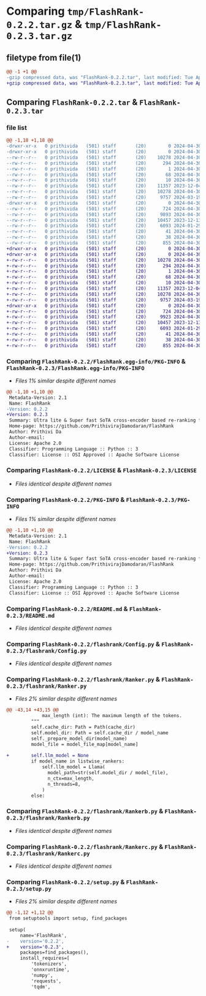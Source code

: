 # Comparing `tmp/FlashRank-0.2.2.tar.gz` & `tmp/FlashRank-0.2.3.tar.gz`

## filetype from file(1)

```diff
@@ -1 +1 @@
-gzip compressed data, was "FlashRank-0.2.2.tar", last modified: Tue Apr 30 10:27:08 2024, max compression
+gzip compressed data, was "FlashRank-0.2.3.tar", last modified: Tue Apr 30 10:31:30 2024, max compression
```

## Comparing `FlashRank-0.2.2.tar` & `FlashRank-0.2.3.tar`

### file list

```diff
@@ -1,18 +1,18 @@
-drwxr-xr-x   0 prithivida   (501) staff       (20)        0 2024-04-30 10:27:08.467244 FlashRank-0.2.2/
-drwxr-xr-x   0 prithivida   (501) staff       (20)        0 2024-04-30 10:27:08.465731 FlashRank-0.2.2/FlashRank.egg-info/
--rw-r--r--   0 prithivida   (501) staff       (20)    10278 2024-04-30 10:27:08.000000 FlashRank-0.2.2/FlashRank.egg-info/PKG-INFO
--rw-r--r--   0 prithivida   (501) staff       (20)      294 2024-04-30 10:27:08.000000 FlashRank-0.2.2/FlashRank.egg-info/SOURCES.txt
--rw-r--r--   0 prithivida   (501) staff       (20)        1 2024-04-30 10:27:08.000000 FlashRank-0.2.2/FlashRank.egg-info/dependency_links.txt
--rw-r--r--   0 prithivida   (501) staff       (20)       68 2024-04-30 10:27:08.000000 FlashRank-0.2.2/FlashRank.egg-info/requires.txt
--rw-r--r--   0 prithivida   (501) staff       (20)       10 2024-04-30 10:27:08.000000 FlashRank-0.2.2/FlashRank.egg-info/top_level.txt
--rw-r--r--   0 prithivida   (501) staff       (20)    11357 2023-12-04 14:24:33.000000 FlashRank-0.2.2/LICENSE
--rw-r--r--   0 prithivida   (501) staff       (20)    10278 2024-04-30 10:27:08.467045 FlashRank-0.2.2/PKG-INFO
--rw-r--r--   0 prithivida   (501) staff       (20)     9757 2024-03-19 01:23:34.000000 FlashRank-0.2.2/README.md
-drwxr-xr-x   0 prithivida   (501) staff       (20)        0 2024-04-30 10:27:08.466722 FlashRank-0.2.2/flashrank/
--rw-r--r--   0 prithivida   (501) staff       (20)      724 2024-04-30 10:04:33.000000 FlashRank-0.2.2/flashrank/Config.py
--rw-r--r--   0 prithivida   (501) staff       (20)     9893 2024-04-30 10:26:09.000000 FlashRank-0.2.2/flashrank/Ranker.py
--rw-r--r--   0 prithivida   (501) staff       (20)    10457 2023-12-13 12:36:57.000000 FlashRank-0.2.2/flashrank/Rankerb.py
--rw-r--r--   0 prithivida   (501) staff       (20)     6093 2024-01-29 14:51:57.000000 FlashRank-0.2.2/flashrank/Rankerc.py
--rw-r--r--   0 prithivida   (501) staff       (20)       41 2024-04-30 09:25:26.000000 FlashRank-0.2.2/flashrank/__init__.py
--rw-r--r--   0 prithivida   (501) staff       (20)       38 2024-04-30 10:27:08.467286 FlashRank-0.2.2/setup.cfg
--rw-r--r--   0 prithivida   (501) staff       (20)      855 2024-04-30 10:22:38.000000 FlashRank-0.2.2/setup.py
+drwxr-xr-x   0 prithivida   (501) staff       (20)        0 2024-04-30 10:31:30.392667 FlashRank-0.2.3/
+drwxr-xr-x   0 prithivida   (501) staff       (20)        0 2024-04-30 10:31:30.390753 FlashRank-0.2.3/FlashRank.egg-info/
+-rw-r--r--   0 prithivida   (501) staff       (20)    10278 2024-04-30 10:31:30.000000 FlashRank-0.2.3/FlashRank.egg-info/PKG-INFO
+-rw-r--r--   0 prithivida   (501) staff       (20)      294 2024-04-30 10:31:30.000000 FlashRank-0.2.3/FlashRank.egg-info/SOURCES.txt
+-rw-r--r--   0 prithivida   (501) staff       (20)        1 2024-04-30 10:31:30.000000 FlashRank-0.2.3/FlashRank.egg-info/dependency_links.txt
+-rw-r--r--   0 prithivida   (501) staff       (20)       68 2024-04-30 10:31:30.000000 FlashRank-0.2.3/FlashRank.egg-info/requires.txt
+-rw-r--r--   0 prithivida   (501) staff       (20)       10 2024-04-30 10:31:30.000000 FlashRank-0.2.3/FlashRank.egg-info/top_level.txt
+-rw-r--r--   0 prithivida   (501) staff       (20)    11357 2023-12-04 14:24:33.000000 FlashRank-0.2.3/LICENSE
+-rw-r--r--   0 prithivida   (501) staff       (20)    10278 2024-04-30 10:31:30.392352 FlashRank-0.2.3/PKG-INFO
+-rw-r--r--   0 prithivida   (501) staff       (20)     9757 2024-03-19 01:23:34.000000 FlashRank-0.2.3/README.md
+drwxr-xr-x   0 prithivida   (501) staff       (20)        0 2024-04-30 10:31:30.392032 FlashRank-0.2.3/flashrank/
+-rw-r--r--   0 prithivida   (501) staff       (20)      724 2024-04-30 10:04:33.000000 FlashRank-0.2.3/flashrank/Config.py
+-rw-r--r--   0 prithivida   (501) staff       (20)     9923 2024-04-30 10:30:51.000000 FlashRank-0.2.3/flashrank/Ranker.py
+-rw-r--r--   0 prithivida   (501) staff       (20)    10457 2023-12-13 12:36:57.000000 FlashRank-0.2.3/flashrank/Rankerb.py
+-rw-r--r--   0 prithivida   (501) staff       (20)     6093 2024-01-29 14:51:57.000000 FlashRank-0.2.3/flashrank/Rankerc.py
+-rw-r--r--   0 prithivida   (501) staff       (20)       41 2024-04-30 09:25:26.000000 FlashRank-0.2.3/flashrank/__init__.py
+-rw-r--r--   0 prithivida   (501) staff       (20)       38 2024-04-30 10:31:30.392715 FlashRank-0.2.3/setup.cfg
+-rw-r--r--   0 prithivida   (501) staff       (20)      855 2024-04-30 10:30:57.000000 FlashRank-0.2.3/setup.py
```

### Comparing `FlashRank-0.2.2/FlashRank.egg-info/PKG-INFO` & `FlashRank-0.2.3/FlashRank.egg-info/PKG-INFO`

 * *Files 1% similar despite different names*

```diff
@@ -1,10 +1,10 @@
 Metadata-Version: 2.1
 Name: FlashRank
-Version: 0.2.2
+Version: 0.2.3
 Summary: Ultra lite & Super fast SoTA cross-encoder based re-ranking for your search & retrieval pipelines.
 Home-page: https://github.com/PrithivirajDamodaran/FlashRank
 Author: Prithivi Da
 Author-email: 
 License: Apache 2.0
 Classifier: Programming Language :: Python :: 3
 Classifier: License :: OSI Approved :: Apache Software License
```

### Comparing `FlashRank-0.2.2/LICENSE` & `FlashRank-0.2.3/LICENSE`

 * *Files identical despite different names*

### Comparing `FlashRank-0.2.2/PKG-INFO` & `FlashRank-0.2.3/PKG-INFO`

 * *Files 1% similar despite different names*

```diff
@@ -1,10 +1,10 @@
 Metadata-Version: 2.1
 Name: FlashRank
-Version: 0.2.2
+Version: 0.2.3
 Summary: Ultra lite & Super fast SoTA cross-encoder based re-ranking for your search & retrieval pipelines.
 Home-page: https://github.com/PrithivirajDamodaran/FlashRank
 Author: Prithivi Da
 Author-email: 
 License: Apache 2.0
 Classifier: Programming Language :: Python :: 3
 Classifier: License :: OSI Approved :: Apache Software License
```

### Comparing `FlashRank-0.2.2/README.md` & `FlashRank-0.2.3/README.md`

 * *Files identical despite different names*

### Comparing `FlashRank-0.2.2/flashrank/Config.py` & `FlashRank-0.2.3/flashrank/Config.py`

 * *Files identical despite different names*

### Comparing `FlashRank-0.2.2/flashrank/Ranker.py` & `FlashRank-0.2.3/flashrank/Ranker.py`

 * *Files 2% similar despite different names*

```diff
@@ -43,14 +43,15 @@
             max_length (int): The maximum length of the tokens.
         """
         self.cache_dir: Path = Path(cache_dir)
         self.model_dir: Path = self.cache_dir / model_name
         self._prepare_model_dir(model_name)
         model_file = model_file_map[model_name]
 
+        self.llm_model = None
         if model_name in listwise_rankers:
             self.llm_model = Llama(
               model_path=str(self.model_dir / model_file),
               n_ctx=max_length,  
               n_threads=8,          
             ) 
         else:
```

### Comparing `FlashRank-0.2.2/flashrank/Rankerb.py` & `FlashRank-0.2.3/flashrank/Rankerb.py`

 * *Files identical despite different names*

### Comparing `FlashRank-0.2.2/flashrank/Rankerc.py` & `FlashRank-0.2.3/flashrank/Rankerc.py`

 * *Files identical despite different names*

### Comparing `FlashRank-0.2.2/setup.py` & `FlashRank-0.2.3/setup.py`

 * *Files 2% similar despite different names*

```diff
@@ -1,12 +1,12 @@
 from setuptools import setup, find_packages
 
 setup(
     name='FlashRank', 
-    version='0.2.2', 
+    version='0.2.3', 
     packages=find_packages(),
     install_requires=[
         'tokenizers',
         'onnxruntime',
         'numpy',
         'requests',
         'tqdm',
```

